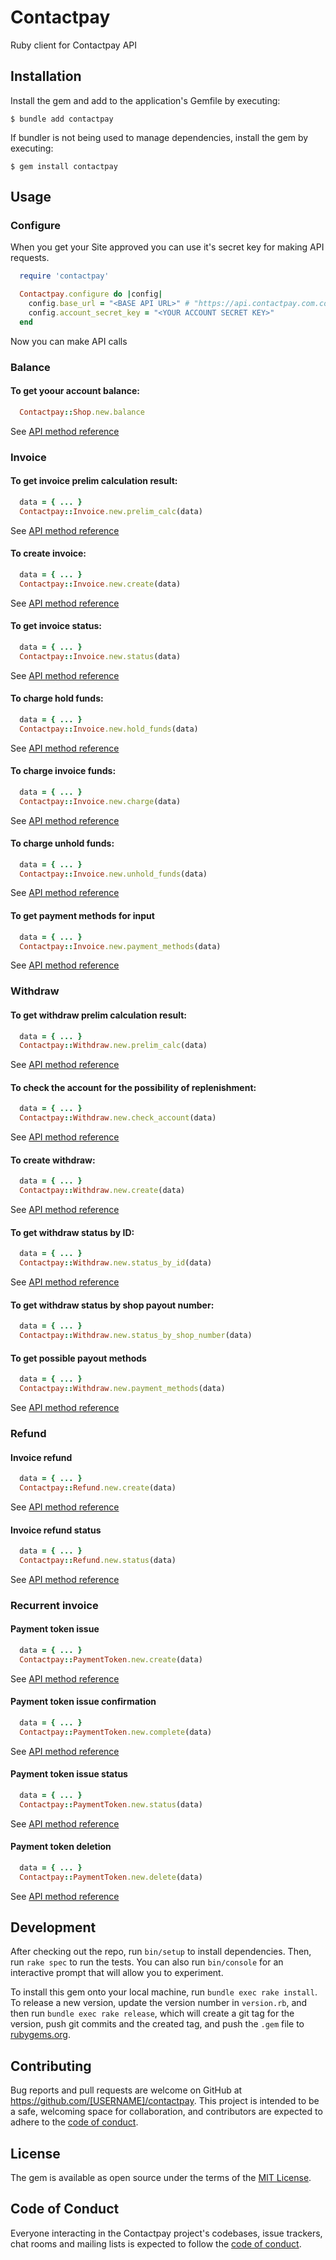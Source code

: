 # Contactpay

Ruby client for Contactpay API

## Installation

Install the gem and add to the application's Gemfile by executing:

    $ bundle add contactpay

If bundler is not being used to manage dependencies, install the gem by executing:

    $ gem install contactpay

## Usage

### Configure

When you get your Site approved you can use it's secret key for making API requests.

```ruby
  require 'contactpay'

  Contactpay.configure do |config|
    config.base_url = "<BASE API URL>" # "https://api.contactpay.com.com"
    config.account_secret_key = "<YOUR ACCOUNT SECRET KEY>"
  end
```
Now you can make API calls

### Balance

#### To get yoour account balance:
```ruby
  Contactpay::Shop.new.balance
```
See [API method reference](https://docs.contactpay.com/?lang=en#tag/other-shop-methods/operation/post-shop-balance)

### Invoice

#### To get invoice prelim calculation result:

```ruby
  data = { ... }
  Contactpay::Invoice.new.prelim_calc(data)
```

See [API method reference](https://docs.contactpay.com/?lang=en#tag/invoice-create/operation/post-invoice-try)

#### To create invoice:

```ruby
  data = { ... }
  Contactpay::Invoice.new.create(data)
```

See [API method reference](https://docs.contactpay.com/?lang=en#tag/invoice-create/operation/post-invoice-create)

#### To get invoice status:

```ruby
  data = { ... }
  Contactpay::Invoice.new.status(data)
```

See [API method reference](https://docs.contactpay.com/?lang=en#tag/invoice-create/operation/post-invoice-check)

#### To charge hold funds:
```ruby
  data = { ... }
  Contactpay::Invoice.new.hold_funds(data)
```
See [API method reference](https://docs.contactpay.com/?lang=en#tag/invoice-create/operation/post-invoice-hold)

#### To charge invoice funds:
```ruby
  data = { ... }
  Contactpay::Invoice.new.charge(data)
```
See [API method reference](https://docs.contactpay.com/?lang=en#tag/invoice-create/operation/post-invoice-charge)

#### To charge unhold funds:
```ruby
  data = { ... }
  Contactpay::Invoice.new.unhold_funds(data)
```
See [API method reference](https://docs.contactpay.com/?lang=en#tag/invoice-create/operation/post-invoice-unhold)

####  To get payment methods for input
```ruby
  data = { ... }
  Contactpay::Invoice.new.payment_methods(data)
```
See [API method reference](https://docs.contactpay.com/?lang=en#tag/invoice-create/operation/post-shop-input-config-shop)

### Withdraw

#### To get withdraw prelim calculation result:

```ruby
  data = { ... }
  Contactpay::Withdraw.new.prelim_calc(data)
```

See [API method reference](https://docs.contactpay.com/?lang=en#tag/withdraw-create/operation/post-withdraw-try)

#### To check the account for the possibility of replenishment:

```ruby
  data = { ... }
  Contactpay::Withdraw.new.check_account(data)
```

See [API method reference](https://docs.contactpay.com/?lang=en#tag/withdraw-create/operation/post-withdraw-check-account)

#### To create withdraw:

```ruby
  data = { ... }
  Contactpay::Withdraw.new.create(data)
```

See [API method reference](https://docs.contactpay.com/?lang=en#tag/withdraw-create/operation/post-withdraw-create)


#### To get withdraw status by ID:

```ruby
  data = { ... }
  Contactpay::Withdraw.new.status_by_id(data)
```

See [API method reference](https://docs.contactpay.com/?lang=en#tag/withdraw-create/operation/post-withdraw-status)

#### To get withdraw status by shop payout number:

```ruby
  data = { ... }
  Contactpay::Withdraw.new.status_by_shop_number(data)
```

#### To get possible payout methods
```ruby
  data = { ... }
  Contactpay::Withdraw.new.payment_methods(data)
```
See [API method reference](https://docs.contactpay.com/?lang=en#tag/withdraw-create/operation/post-shop-output-config-shop)

### Refund

#### Invoice refund
```ruby
  data = { ... }
  Contactpay::Refund.new.create(data)
```
See [API method reference](https://docs.contactpay.com/?lang=en#tag/invoice-refund/operation/post-invoice-create-refund)

#### Invoice refund status
```ruby
  data = { ... }
  Contactpay::Refund.new.status(data)
```
See [API method reference](https://docs.contactpay.com/?lang=en#tag/invoice-refund/operation/post-invoice-get-status-refunds)

### Recurrent invoice

#### Payment token issue
```ruby
  data = { ... }
  Contactpay::PaymentToken.new.create(data)
```
See [API method reference](https://docs.contactpay.com/?lang=en#tag/invoice-recurrent/operation/post-create-payment-token)

#### Payment token issue confirmation

```ruby
  data = { ... }
  Contactpay::PaymentToken.new.complete(data)
```
See [API method reference](https://docs.contactpay.com/?lang=en#tag/invoice-recurrent/operation/post-complete-payment-token)

#### Payment token issue status

```ruby
  data = { ... }
  Contactpay::PaymentToken.new.status(data)
```
See [API method reference](https://docs.contactpay.com/?lang=en#tag/invoice-recurrent/operation/post-get-status-payment-token)

#### Payment token deletion

```ruby
  data = { ... }
  Contactpay::PaymentToken.new.delete(data)
```
See [API method reference](https://docs.contactpay.com/?lang=en#tag/invoice-recurrent/operation/post-delete-payment-token)


## Development

After checking out the repo, run `bin/setup` to install dependencies. Then, run `rake spec` to run the tests. You can also run `bin/console` for an interactive prompt that will allow you to experiment.

To install this gem onto your local machine, run `bundle exec rake install`. To release a new version, update the version number in `version.rb`, and then run `bundle exec rake release`, which will create a git tag for the version, push git commits and the created tag, and push the `.gem` file to [rubygems.org](https://rubygems.org).

## Contributing

Bug reports and pull requests are welcome on GitHub at https://github.com/[USERNAME]/contactpay. This project is intended to be a safe, welcoming space for collaboration, and contributors are expected to adhere to the [code of conduct](https://github.com/[USERNAME]/contactpay/blob/main/CODE_OF_CONDUCT.md).

## License

The gem is available as open source under the terms of the [MIT License](https://opensource.org/licenses/MIT).

## Code of Conduct

Everyone interacting in the Contactpay project's codebases, issue trackers, chat rooms and mailing lists is expected to follow the [code of conduct](https://github.com/[USERNAME]/contactpay/blob/main/CODE_OF_CONDUCT.md).

